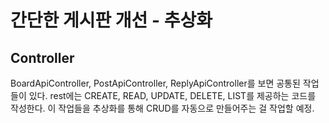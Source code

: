 
# 간단한 게시판 개선 - 추상화
## Controller
BoardApiController, PostApiController, ReplyApiController를 보면 공통된 작업들이 있다. 
rest에는 CREATE, READ, UPDATE, DELETE, LIST를 제공하는 코드를 작성한다. 이 작업들을 추상화를 통해 CRUD를 자동으로 만들어주는 걸 작업할 예정.